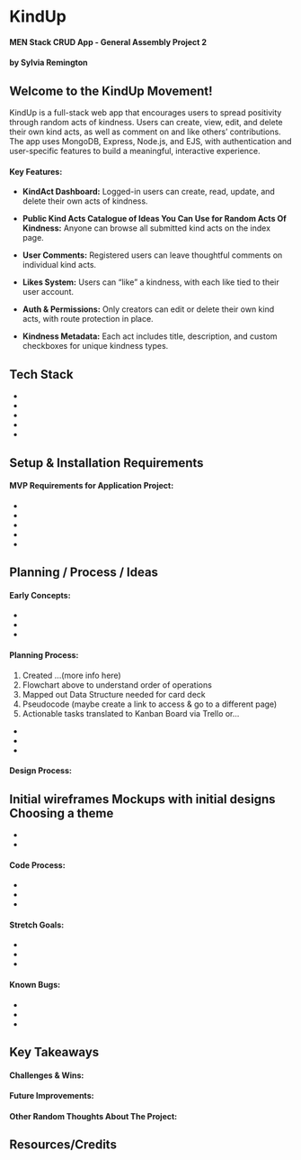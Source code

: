 # KindUp

#### MEN Stack CRUD App - General Assembly Project 2

#### by Sylvia Remington

## Welcome to the KindUp Movement!
KindUp is a full-stack web app that encourages users to spread positivity through random acts of kindness. Users can create, view, edit, and delete their own kind acts, as well as comment on and like others’ contributions. The app uses MongoDB, Express, Node.js, and EJS, with authentication and user-specific features to build a meaningful, interactive experience.


#### Key Features:

- **KindAct Dashboard:** Logged-in users can create, read, update, and delete their own acts of kindness.

- **Public Kind Acts Catalogue of Ideas You Can Use for Random Acts Of Kindness:** Anyone can browse all submitted kind acts on the index page.

- **User Comments:** Registered users can leave thoughtful comments on individual kind acts.

- **Likes System:** Users can “like” a kindness, with each like tied to their user account.

- **Auth & Permissions:** Only creators can edit or delete their own kind acts, with route protection in place.

- **Kindness Metadata:** Each act includes title, description, and custom checkboxes for unique kindness types.


## Tech Stack
- 
- 
- 
- 
- 

## Setup & Installation Requirements
#### MVP Requirements for Application Project:
- 
- 
- 
- 
- 

## Planning / Process / Ideas

#### Early Concepts:
- 
- 
- 

#### Planning Process:
1. Created ...(more info here)
2. Flowchart above to understand order of operations
3. Mapped out Data Structure needed for card deck
4. Pseudocode (maybe create a link to access & go to a different page)
5. Actionable tasks translated to Kanban Board via Trello or...
- 
- 
- 

#### Design Process:
Initial wireframes
Mockups with initial designs
Choosing a theme
- 
- 
- 

#### Code Process:
- 
- 
- 

#### Stretch Goals:
- 
- 
- 

#### Known Bugs:
- 
- 
- 


## Key Takeaways
#### Challenges & Wins:
#### Future Improvements:
#### Other Random Thoughts About The Project:

## Resources/Credits

